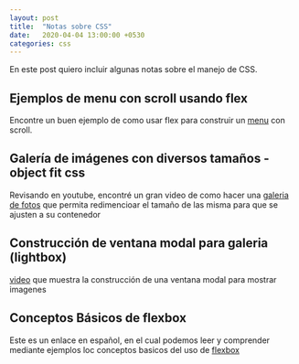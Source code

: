 ```yaml
---
layout: post
title:  "Notas sobre CSS"
date:   2020-04-04 13:00:00 +0530
categories: css
---
```


En este post quiero incluir algunas notas sobre el manejo de CSS.

## Ejemplos de menu con scroll usando flex

Encontre un buen ejemplo de como usar flex para construir un [menu][menu] con scroll.

[menu]: https://iamsteve.me/blog/entry/using-flexbox-for-horizontal-scrolling-navigation

## Galería de imágenes con diversos tamaños - object fit css

Revisando en youtube, encontré un gran video de como hacer una [galeria de fotos][galeria] que permita redimencioar el tamaño de las misma para que se ajusten a su contenedor

[galeria]: https://www.youtube.com/watch?v=qdRPKfJWngk

## Construcción de ventana modal para galeria (lightbox)

[video][video] que muestra la construcción de una ventana modal para mostrar imagenes

## Conceptos Básicos de flexbox

Este es un enlace en español, en el cual podemos leer y comprender mediante ejemplos loc conceptos basicos del uso de [flexbox]

[video]: https://www.youtube.com/watch?v=HDrFypgPd_0
[flexbox]: https://developer.mozilla.org/es/docs/Web/CSS/CSS_Flexible_Box_Layout/Conceptos_Basicos_de_Flexbox

